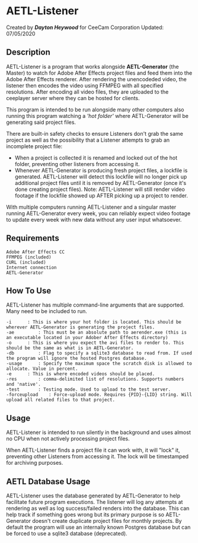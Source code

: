 # AETL-Listener
Created by __*Dayton Heywood*__ for CeeCam Corporation
Updated: 07/05/2020

## Description

AETL-Listener is a program that works alongside **AETL-Generator** (the Master) to watch for Adobe After Effects project files and feed them into the Adobe After Effects renderer.
After rendering the unencodeded video, the listener then encodes the video using FFMPEG with all specified resolutions.
After encoding all video files,  they are uploaded to the ceeplayer server where they can be hosted for clients.

This program is intended to be run alongside many other computers also running this program watching a _'hot folder'_ where AETL-Generator will be generating said project files. 

There are built-in safety checks to ensure Listeners don't grab the same project as well as the possibility that a Listener attempts to
grab an incomplete project file:
- When a project is collected it is renamed and locked out of the hot folder, preventing other listeners from accessing it.
- Whenever AETL-Generator is producing fresh project files, a lockfile is generated. AETL-Listener will detect this lockfile
will no longer pick up additional project files until it is removed by AETL-Generator (once it's done creating project files).
Note: AETL-Listener will still render video footage if the lockfile showed up AFTER picking up a project to render.

With multiple computers running AETL-Listener and a singular master running AETL-Generator every week, you can reliably expect video footage to update every week with new data without any user input whatsoever.

## Requirements

	Adobe After Effects CC
	FFMPEG (included)
	CURL (included)
	Internet connection
	AETL-Generator
	
## How To Use

AETL-Listener has multiple command-line arguments that are supported. Many need to be included to run.

 	-i 		: This is where your hot folder is located. This should be wherever AETL-Generator is generating the project files.
 	-ae 		: This must be an absolute path to aerender.exe (this is an executable located in your Adober After Effects directory)
	-o 		: This is where you expect the avi files to render to. This should be the same as what is in AETL-Generator.
	-db 		: Flag to specify a sqlite3 database to read from. If used the program will ignore the hosted Postgres database.
	-usage		: Specify the maximum space the scratch disk is allowed to allocate. Value in percent.
	-e		: This is where encoded videos should be placed.
	-res		: comma-delimited list of resolutions. Supports numbers and 'native'.
	-test		: Testing mode. Used to upload to the test server.
	-forceupload	: Force-upload mode. Requires {PID}-{LID} string. Will upload all related files to that project.

## Usage

AETL-Listener is intended to run silently in the background and uses almost no CPU when not actively processing project files. 

When AETL-Listener finds a project file it can work with, it will "lock" it, preventing other Listeners from accessing it. The lock will be timestamped for archiving purposes.

## AETL Database Usage

AETL-Listener uses the database generated by AETL-Generator to help facilitate future program executions. The listener will log
any attempts at rendering as well as log success/failed renders into the database. This can help track if something goes wrong
but its primary purpose is so AETL-Generator doesn't create duplicate project files for monthly projects. By default the program will use
an internally known Postgres database but can be forced to use a sqlite3 database (deprecated).